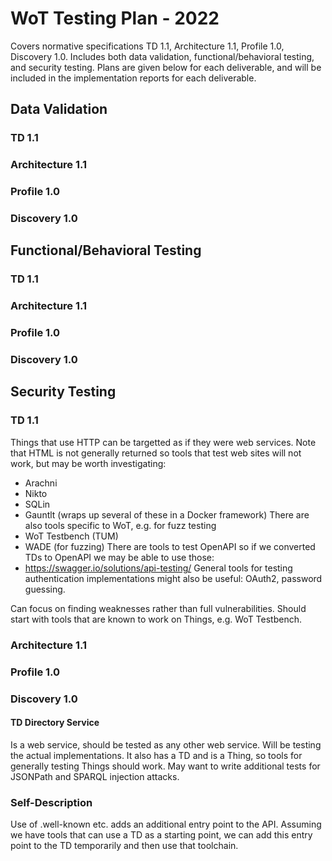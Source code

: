# WoT Testing Plan - 2022
Covers normative specifications TD 1.1, Architecture 1.1, Profile 1.0, Discovery 1.0.
Includes both data validation, functional/behavioral testing, and security testing.
Plans are given below for each deliverable, and will be included in
the implementation reports for each deliverable.

## Data Validation

### TD 1.1
### Architecture 1.1
### Profile 1.0
### Discovery 1.0

## Functional/Behavioral Testing

### TD 1.1
### Architecture 1.1
### Profile 1.0
### Discovery 1.0

## Security Testing

### TD 1.1
Things that use HTTP can be targetted as if they were web services.
Note that HTML is not generally returned so tools that test web sites will not work, 
but may be worth investigating:
* Arachni
* Nikto
* SQLin
* Gauntlt (wraps up several of these in a Docker framework)
There are also tools specific to WoT, e.g. for fuzz testing
* WoT Testbench (TUM)
* WADE (for fuzzing)
There are tools to test OpenAPI so if we converted TDs to OpenAPI we may be able to use those:
* https://swagger.io/solutions/api-testing/
General tools for testing authentication implementations might also be useful:
OAuth2, password guessing.

Can focus on finding weaknesses rather than full vulnerabilities.
Should start with tools that are known to work on Things, e.g. WoT Testbench.

### Architecture 1.1

### Profile 1.0

### Discovery 1.0
#### TD Directory Service
Is a web service, should be tested as any other web service.
Will be testing the actual implementations.
It also has a TD and is a Thing, so tools for generally testing Things should work.
May want to write additional tests for JSONPath and SPARQL injection attacks.

### Self-Description
Use of .well-known etc. adds an additional entry point to the API.
Assuming we have tools that can use a TD as a starting point, we can
add this entry point to the TD temporarily and then use that toolchain.
